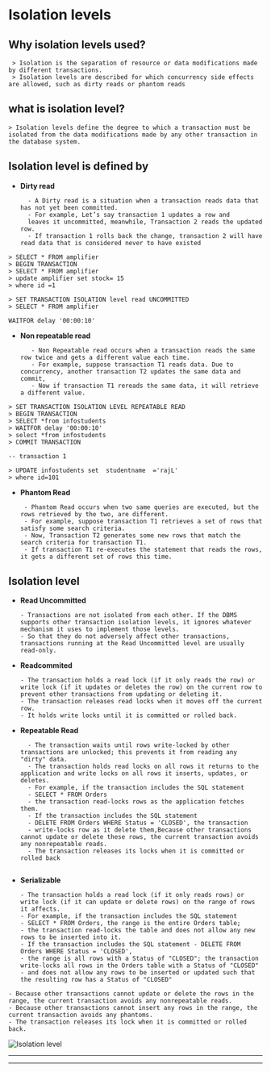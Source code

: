 # Isolation levels
## Why isolation levels used?
``` text
 > Isolation is the separation of resource or data modifications made by different transactions.
 > Isolation levels are described for which concurrency side effects are allowed, such as dirty reads or phantom reads
```
## what is isolation level?
```
> Isolation levels define the degree to which a transaction must be isolated from the data modifications made by any other transaction in the database system. 
```

## Isolation level is defined by 
* **Dirty read**
  ```
    - A Dirty read is a situation when a transaction reads data that has not yet been committed.
    - For example, Let’s say transaction 1 updates a row and
    leaves it uncommitted, meanwhile, Transaction 2 reads the updated row.
    - If transaction 1 rolls back the change, transaction 2 will have read data that is considered never to have existed
    ```
```
> SELECT * FROM amplifier
> BEGIN TRANSACTION
> SELECT * FROM amplifier 
> update amplifier set stock= 15
> where id =1

> SET TRANSACTION ISOLATION level read UNCOMMITTED
> SELECT * FROM amplifier

WAITFOR delay '00:00:10' 
```
* **Non repeatable read**
  ```
     - Non Repeatable read occurs when a transaction reads the same row twice and gets a different value each time.
     - For example, suppose transaction T1 reads data. Due to concurrency, another transaction T2 updates the same data and commit,
     - Now if transaction T1 rereads the same data, it will retrieve a different value.
     ```
```
> SET TRANSACTION ISOLATION LEVEL REPEATABLE READ 
> BEGIN TRANSACTION
> SELECT *from infostudents 
> WAITFOR delay '00:00:10'
> select *from infostudents 
> COMMIT TRANSACTION

-- transaction 1

> UPDATE infostudents set  studentname  ='rajL'
> where id=101
```
* **Phantom Read**
  ```
   - Phantom Read occurs when two same queries are executed, but the rows retrieved by the two, are different.
   - For example, suppose transaction T1 retrieves a set of rows that satisfy some search criteria.
   - Now, Transaction T2 generates some new rows that match the search criteria for transaction T1. 
   - If transaction T1 re-executes the statement that reads the rows, it gets a different set of rows this time.
   ```

## Isolation level
* **Read Uncommitted** 
  ```
  - Transactions are not isolated from each other. If the DBMS supports other transaction isolation levels, it ignores whatever mechanism it uses to implement those levels. 
  - So that they do not adversely affect other transactions, transactions running at the Read Uncommitted level are usually read-only.
  ```
* **Readcommited** 
   ```
  - The transaction holds a read lock (if it only reads the row) or write lock (if it updates or deletes the row) on the current row to prevent other transactions from updating or deleting it.
  - The transaction releases read locks when it moves off the current row.
  - It holds write locks until it is committed or rolled back.
  ```
* **Repeatable Read** 
  ```
    - The transaction waits until rows write-locked by other transactions are unlocked; this prevents it from reading any "dirty" data.
    - The transaction holds read locks on all rows it returns to the application and write locks on all rows it inserts, updates, or deletes. 
    - For example, if the transaction includes the SQL statement
    - SELECT * FROM Orders
    - the transaction read-locks rows as the application fetches them.
    - If the transaction includes the SQL statement
    - DELETE FROM Orders WHERE Status = 'CLOSED', the transaction
    - write-locks row as it delete them,Because other transactions cannot update or delete these rows, the current transaction avoids any nonrepeatable reads. 
    - The transaction releases its locks when it is committed or rolled back


* **Serializable**  
  ```
  - The transaction holds a read lock (if it only reads rows) or write lock (if it can update or delete rows) on the range of rows it affects.
  - For example, if the transaction includes the SQL statement 
  - SELECT * FROM Orders, the range is the entire Orders table;
  - the transaction read-locks the table and does not allow any new rows to be inserted into it. 
  - If the transaction includes the SQL statement - DELETE FROM Orders WHERE Status = 'CLOSED', 
  - the range is all rows with a Status of "CLOSED"; the transaction write-locks all rows in the Orders table with a Status of "CLOSED"
  - and does not allow any rows to be inserted or updated such that the resulting row has a Status of "CLOSED"
  ```
```
- Because other transactions cannot update or delete the rows in the range, the current transaction avoids any nonrepeatable reads. 
- Because other transactions cannot insert any rows in the range, the current transaction avoids any phantoms. 
- The transaction releases its lock when it is committed or rolled back.
```
![Isolation level](https://media.geeksforgeeks.org/wp-content/cdn-uploads/transactnLevel.png)


---
---